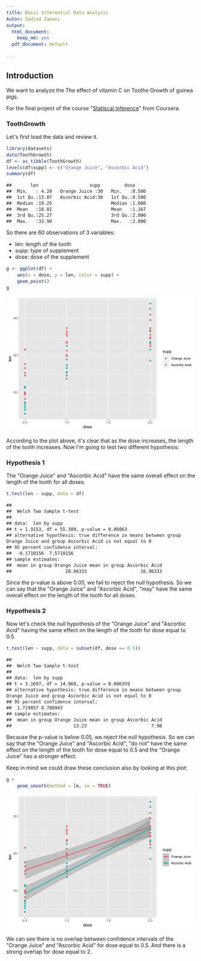 ```yaml
---
title: Basic Inferential Data Analysis
Autor: Sadjad Zamani
output:
  html_document:
    keep_md: yes
  pdf_document: default

---
```



## Introduction
We want to analyze the The effect of vitamin C on Toothe Growth of guinea pigs.

For the final project of the course "[Statiscal Inference](https://www.coursera.org/learn/statistical-inference)" 
from Coursera.


### ToothGrowth
Let's first load the data and review it.


```r
library(datasets)
data(ToothGrowth)
df <- as_tibble(ToothGrowth)
levels(df$supp) <- c("Orange Juice", "Ascorbic Acid")
summary(df)
```

```
##       len                   supp         dose      
##  Min.   : 4.20   Orange Juice :30   Min.   :0.500  
##  1st Qu.:13.07   Ascorbic Acid:30   1st Qu.:0.500  
##  Median :19.25                      Median :1.000  
##  Mean   :18.81                      Mean   :1.167  
##  3rd Qu.:25.27                      3rd Qu.:2.000  
##  Max.   :33.90                      Max.   :2.000
```

So there are 60 observations of 3 variables:

- len: length of the tooth
- supp: type of supplement
- dose: dose of the supplement


```r
g <- ggplot(df) +
    aes(x = dose, y = len, color = supp) +
    geom_point()
g
```

![](2-toothGrowth_files/figure-html/plot-1.png)<!-- -->

According to the plot above, it's clear that as the dose increases, the length of the tooth increases.
Now I'm going to test two different hypothesis:

### Hypothesis 1
The "Orange Juice" and "Ascorbic Acid" have the same overall effect on the length of the tooth for all doses.


```r
t.test(len ~ supp, data = df)
```

```
## 
## 	Welch Two Sample t-test
## 
## data:  len by supp
## t = 1.9153, df = 55.309, p-value = 0.06063
## alternative hypothesis: true difference in means between group Orange Juice and group Ascorbic Acid is not equal to 0
## 95 percent confidence interval:
##  -0.1710156  7.5710156
## sample estimates:
##  mean in group Orange Juice mean in group Ascorbic Acid 
##                    20.66333                    16.96333
```

Since the p-value is above 0.05, we fail to reject the null hypothesis. So we can say that the "Orange Juice" and "Ascorbic Acid", "may" have the same overall effect on the length of the tooth for all doses.

### Hypothesis 2

Now let's check the null hypothesis of the "Orange Juice" and "Ascorbic Acid" having the same effect on the length of the tooth for dose equal to 0.5.


```r
t.test(len ~ supp, data = subset(df, dose == 0.5))
```

```
## 
## 	Welch Two Sample t-test
## 
## data:  len by supp
## t = 3.1697, df = 14.969, p-value = 0.006359
## alternative hypothesis: true difference in means between group Orange Juice and group Ascorbic Acid is not equal to 0
## 95 percent confidence interval:
##  1.719057 8.780943
## sample estimates:
##  mean in group Orange Juice mean in group Ascorbic Acid 
##                       13.23                        7.98
```

Because the p-value is below 0.05, we reject the null hypothesis. So we can say that the "Orange Juice" and "Ascorbic Acid", "do not" have the same effect on the length of the tooth for dose equal to 0.5 and the "Orange Juice" has a stronger effect.

Keep in mind we could draw these conclusion also by looking at this plot:


```r
g +
    geom_smooth(method = lm, se = TRUE)
```

![](2-toothGrowth_files/figure-html/smooth-1.png)<!-- -->

We can see there is no overlap between confidence intervals of the "Orange Juice" and "Ascorbic Acid" for dose equal to 0.5. And there is a strong overlap for dose equal to 2.
